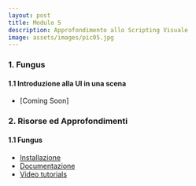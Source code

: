 ```yaml
---
layout: post
title: Modulo 5
description: Approfondimento allo Scripting Visuale
image: assets/images/pic05.jpg
---
```


<h3>1. Fungus</h3>

<h4>1.1 Introduzione alla UI in una scena</h4>
<ul>
    <li>[Coming Soon]</li>
</ul>

<!--
<h3>1. Fisica</h3>
<ul>
    <li>Introduzione alla <a href="https://docs.unity3d.com/Manual/PhysicsSection.html" target="_blank">Fisica</a> in Unity3D</li>
    <li>I <a href="https://docs.unity3d.com/Manual/PhysicsOverview.html" target="_blank">principali elementi 3D</a></li>
</ul>

<h3>2. Animazione</h3>
<ul>
    <li>Il sistema di animazione in Unity3D</li>
    <li><em><a href="https://docs.unity3d.com/Manual/animeditor-UsingAnimationEditor.html" target="_blank">Animation Window</a></em> ed <em><a href="https://docs.unity3d.com/Manual/animeditor-CreatingANewAnimationClip.html" target="_blank">Animation Clips</a></em></li>
    <li><em><a href="https://docs.unity3d.com/Manual/AnimatorWindow.html" target="_blank">Animator Window</a></em> ed <em><a href="https://docs.unity3d.com/Manual/AnimationStateMachines.html">Animator Controllers</a></em></li>
</ul>

<h3>3. Audio</h3>

<ul>
    <li>Introduzione al sistema Audio</li>
    <li><em><a href="https://docs.unity3d.com/540/Documentation/Manual/class-AudioSource.html" target="_blank">Audio Sources</a></em></li>
    <li><em><a href="https://docs.unity3d.com/540/Documentation/Manual/class-AudioListener.html" target="_blank">Audio Listeners</a></em></li>
</ul>
-->

<h3>2. Risorse ed Approfondimenti</h3>

<h4>1.1 Fungus</h4>
<ul>
  <li><a href="http://fungusdocs.snozbot.com/installation.html" target="_blank">Installazione</a></li>
  <li><a href="http://fungusdocs.snozbot.com/index.html" target="_blank">Documentazione</a></li>
  <li><a href="http://fungusdocs.snozbot.com/tutorial_videos.html" target="_blank">Video tutorials</a></li>
</ul>

<!--
<h4>5.2 Animazione</h4>
<ul>
    <li><a href="https://www.mixamo.com/" target="_blank">Mixamo</a></li>
</ul>

<h4>5.3 Audio</h4>
<ul>
  <li><em><a href="https://docs.unity3d.com/540/Documentation/Manual/class-AudioEffect.html" target="_blank">Audio Filters</a></em></li>
</ul>
-->

